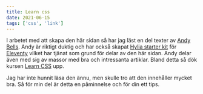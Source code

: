 ```yaml
---
title: Learn css
date: 2021-06-15
tags: ['css', 'link']
---
```


I arbetet med att skapa den här sidan så har jag läst en del texter av [Andy Bells](https://piccalil.li/). Andy är riktigt duktig och har också skapat [Hylia starter kit](https://github.com/andy-piccalilli/hylia) för [Eleventy](https://www.11ty.dev/) vilket har tjänat som grund för delar av den här sidan.
Andy delar även med sig av massor med bra och intressanta artiklar. Bland detta så dök kursen [Learn CSS](https://web.dev/learn/css/) upp.

Jag har inte hunnit läsa den ännu, men skulle tro att den innehåller mycket bra. Så för min del är detta en påminnelse och för din ett tips.